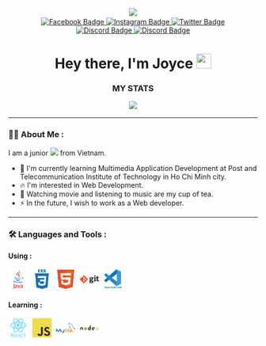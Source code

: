 <div id="header" align="center">
  <img src="https://media.giphy.com/media/9cghZPGI3DiSygM6j7/giphy.gif" width="250"/>
  
<div id="badges" align="center">
  <a href="https://www.facebook.com/iam.rivertea/">
    <img src="https://img.shields.io/badge/Facebook-1877F2?logo=facebook&logoColor=white&style=for-the-badge" alt="Facebook Badge"/>
  </a>
  <a href="https://www.instagram.com/yangie.rt_/">
    <img src="https://img.shields.io/badge/Instagram-E4405F?logo=instagram&logoColor=white&style=for-the-badge" alt="Instagram Badge"/>
  </a>
  <a href="https://twitter.com/yangie_rt">
    <img src="https://img.shields.io/badge/Twitter-1DA1F2?logo=twitter&logoColor=white&style=for-the-badge" alt="Twitter Badge"/>
  </a> <br>
  <a href="https://discord.gg/ZDbdfVaX">
    <img src="https://img.shields.io/badge/Discord-5865F2?logo=discord&logoColor=white&style=for-the-badge" alt="Discord Badge"/>
  </a>
  <a href="https://www.linkedin.com/in/tr%C3%A0-giang-phan-265671242/">
    <img src="https://img.shields.io/badge/Linkedin-0A66C2?logo=linkedin&logoColor=white&style=for-the-badge" alt="Discord Badge"/>
  </a>
  </br>
</div>
<!-- <img src="https://komarev.com/ghpvc/?username=River-Tea&style=flat&color=brightgreen" alt=""/> -->

<h1>
  Hey there, I'm Joyce
  <img src="https://media.giphy.com/media/hvRJCLFzcasrR4ia7z/giphy.gif" width="30px" height="30px"/>
</h1>

<div align="center">
  <h3> MY STATS </h3>
  <img src="http://github-readme-streak-stats.herokuapp.com?user=River-Tea&theme=gruvbox_duo&hide_border=true" /> 
</div>
<!-- [![Top Langs](https://github-readme-stats.vercel.app/api/top-langs/?username=River-Tea&layout=compact)](https://github.com/River-Tea/github-readme-stats) -->

<!-- <div align="center">
  <img src="https://media.giphy.com/media/L1R1tvI9svkIWwpVYr/giphy.gif" width="600" height="300"/>
</div> -->

</div>

---
### :woman_technologist: About Me :
I am a junior <img src="https://media.giphy.com/media/1m74tPnrcfw0gMyTel/giphy.gif" width="30"> from Vietnam.
- 🌱 I'm currently learning Multimedia Application Development at Post and Telecommunication Institute of Technology in Ho Chi Minh city.
- 🔥 I'm interested in Web Development.
- 🍵 Watching movie and listening to music are my cup of tea.
- ⚡ In the future, I wish to work as a Web developer.


---
### :hammer_and_wrench: Languages and Tools :
#### Using :
<div>
  <img src="https://github.com/devicons/devicon/blob/master/icons/java/java-original-wordmark.svg" title="Java" alt="Java" width="40" height="40"/>&nbsp;
  <img src="https://github.com/devicons/devicon/blob/master/icons/css3/css3-plain-wordmark.svg"  title="CSS3" alt="CSS" width="40" height="40"/>&nbsp;
  <img src="https://github.com/devicons/devicon/blob/master/icons/html5/html5-original.svg" title="HTML5" alt="HTML" width="40" height="40"/>&nbsp;
  <img src="https://github.com/devicons/devicon/blob/master/icons/git/git-original-wordmark.svg" title="Git" **alt="Git" width="40" height="40"/>&nbsp;
  <img src="https://github.com/devicons/devicon/blob/master/icons/vscode/vscode-original-wordmark.svg" title="VS code" **alt="VS code" width="40" height="40">
</div>

#### Learning :
<div>
  <img src="https://github.com/devicons/devicon/blob/master/icons/react/react-original-wordmark.svg" title="React" alt="React" width="40" height="40"/>&nbsp;
  <img src="https://github.com/devicons/devicon/blob/master/icons/javascript/javascript-original.svg" title="JavaScript" alt="JavaScript" width="40" height="40"/>&nbsp;
  <img src="https://github.com/devicons/devicon/blob/master/icons/mysql/mysql-original-wordmark.svg" title="MySQL"  alt="MySQL" width="40" height="40"/>&nbsp;
  <img src="https://github.com/devicons/devicon/blob/master/icons/nodejs/nodejs-original-wordmark.svg" title="NodeJS" alt="NodeJS" width="40" height="40"/>&nbsp;
</div>


